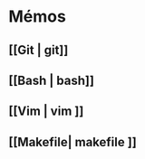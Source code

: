 Mémos
=====

[[Git | git]]
-------------

[[Bash | bash]]
---------------

[[Vim | vim ]]
--------------

[[Makefile| makefile ]]
-----------------------
